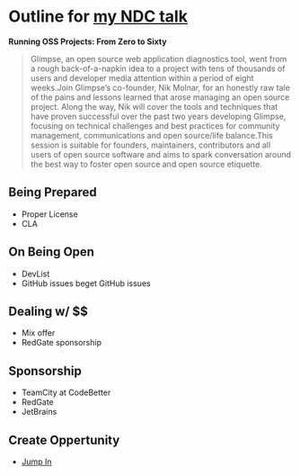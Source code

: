 Outline for [my NDC talk](http://ndcoslo.oktaset.com/t-8116)
========

**Running OSS Projects: From Zero to Sixty**
> Glimpse, an open source web application diagnostics tool, went from a rough back-of-a-napkin idea to a project with tens of thousands of users and developer media attention within a period of eight weeks.Join Glimpse’s co-founder, Nik Molnar, for an honestly raw tale of the pains and lessons learned that arose managing an open source project. Along the way, Nik will cover the tools and techniques that have proven successful over the past two years developing Glimpse, focusing on technical challenges and best practices for community management, communications and open source/life balance.This session is suitable for founders, maintainers, contributors and all users of open source software and aims to spark conversation around the best way to foster open source and open source etiquette.


## Being Prepared
- Proper License
- CLA

## On Being Open
- DevList
- GitHub issues beget GitHub issues

## Dealing w/ $$
- Mix offer
- RedGate sponsorship

## Sponsorship
- TeamCity at CodeBetter
- RedGate
- JetBrains

## Create Oppertunity
- [Jump In](http://nikcodes.com/2013/05/10/new-contributor-jump-in/)
